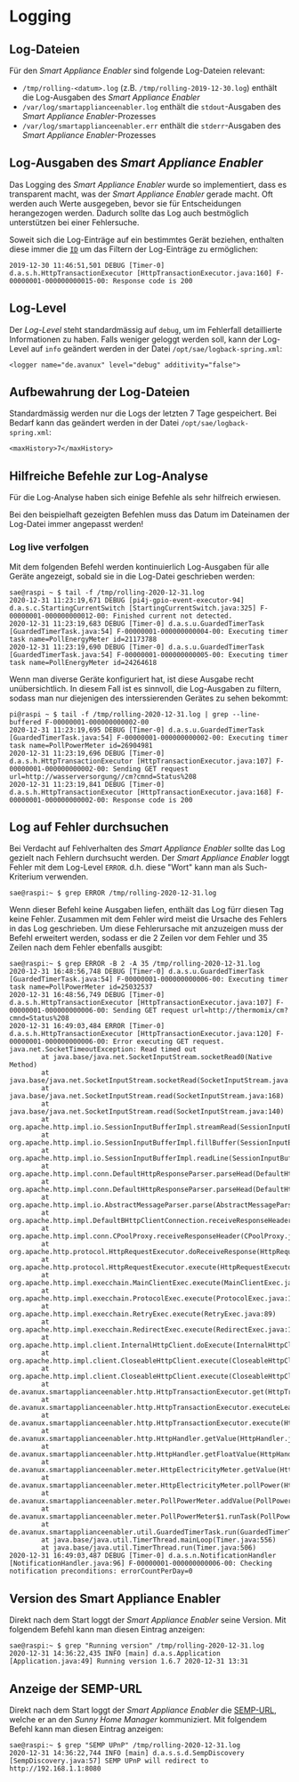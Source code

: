 # Logging

## Log-Dateien

Für den *Smart Appliance Enabler* sind folgende Log-Dateien relevant:
- `/tmp/rolling-<datum>.log` (z.B. `/tmp/rolling-2019-12-30.log`) enthält die Log-Ausgaben des *Smart Appliance Enabler*
- `/var/log/smartapplianceenabler.log` enthält die `stdout`-Ausgaben des *Smart Appliance Enabler*-Prozesses
- `/var/log/smartapplianceenabler.err` enthält die `stderr`-Ausgaben des *Smart Appliance Enabler*-Prozesses

## Log-Ausgaben des *Smart Appliance Enabler*

Das Logging des *Smart Appliance Enabler* wurde so implementiert, dass es transparent macht, was der *Smart Appliance Enabler* gerade macht. Oft werden auch Werte ausgegeben, bevor sie für Entscheidungen herangezogen werden. Dadurch sollte das Log auch  bestmöglich unterstützen bei einer Fehlersuche.

Soweit sich die Log-Einträge auf ein bestimmtes Gerät beziehen, enthalten diese immer die [`ID`](Appliance_DE.md#id) um das Filtern der Log-Einträge zu ermöglichen:
```
2019-12-30 11:46:51,501 DEBUG [Timer-0] d.a.s.h.HttpTransactionExecutor [HttpTransactionExecutor.java:160] F-00000001-000000000015-00: Response code is 200
```

## Log-Level

Der *Log-Level* steht standardmässig auf `debug`, um im Fehlerfall detaillierte Informationen zu haben. Falls weniger geloggt werden soll, kann der Log-Level auf `info` geändert werden in der Datei `/opt/sae/logback-spring.xml`:
```
<logger name="de.avanux" level="debug" additivity="false">
```

## Aufbewahrung der Log-Dateien

Standardmässig werden nur die Logs der letzten 7 Tage gespeichert. Bei Bedarf kann das geändert werden in der Datei `/opt/sae/logback-spring.xml`:
```
<maxHistory>7</maxHistory>
```

## Hilfreiche Befehle zur Log-Analyse

Für die Log-Analyse haben sich einige Befehle als sehr hilfreich erwiesen.

Bei den beispielhaft gezeigten Befehlen muss das Datum im Dateinamen der Log-Datei immer angepasst werden!

### Log live verfolgen
Mit dem folgenden Befehl werden kontinuierlich Log-Ausgaben für alle Geräte angezeigt, sobald sie in die Log-Datei geschrieben werden: 
```console
sae@raspi ~ $ tail -f /tmp/rolling-2020-12-31.log
2020-12-31 11:23:19,671 DEBUG [pi4j-gpio-event-executor-94] d.a.s.c.StartingCurrentSwitch [StartingCurrentSwitch.java:325] F-00000001-000000000012-00: Finished current not detected.
2020-12-31 11:23:19,683 DEBUG [Timer-0] d.a.s.u.GuardedTimerTask [GuardedTimerTask.java:54] F-00000001-000000000004-00: Executing timer task name=PollEnergyMeter id=21173788
2020-12-31 11:23:19,690 DEBUG [Timer-0] d.a.s.u.GuardedTimerTask [GuardedTimerTask.java:54] F-00000001-000000000005-00: Executing timer task name=PollEnergyMeter id=24264618
```

Wenn man diverse Geräte konfiguriert hat, ist diese Ausgabe recht unübersichtlich. In diesem Fall ist es sinnvoll, die Log-Ausgaben zu filtern, sodass man nur diejenigen des interssierenden Gerätes zu sehen bekommt:
```console
pi@raspi ~ $ tail -f /tmp/rolling-2020-12-31.log | grep --line-buffered F-00000001-000000000002-00
2020-12-31 11:23:19,695 DEBUG [Timer-0] d.a.s.u.GuardedTimerTask [GuardedTimerTask.java:54] F-00000001-000000000002-00: Executing timer task name=PollPowerMeter id=26904981
2020-12-31 11:23:19,696 DEBUG [Timer-0] d.a.s.h.HttpTransactionExecutor [HttpTransactionExecutor.java:107] F-00000001-000000000002-00: Sending GET request url=http://wasserversorgung//cm?cmnd=Status%208
2020-12-31 11:23:19,841 DEBUG [Timer-0] d.a.s.h.HttpTransactionExecutor [HttpTransactionExecutor.java:168] F-00000001-000000000002-00: Response code is 200
```

## Log auf Fehler durchsuchen

Bei Verdacht auf Fehlverhalten des *Smart Appliance Enabler* sollte das Log gezielt nach Fehlern durchsucht werden.
Der *Smart Appliance Enabler* loggt Fehler mit dem Log-Level `ERROR`. d.h. diese "Wort" kann man als Such-Kriterium verwenden.

```console
sae@raspi:~ $ grep ERROR /tmp/rolling-2020-12-31.log
```

Wenn dieser Befehl keine Ausgaben liefen, enthält das Log fürr diesen Tag keine Fehler. 
Zusammen mit dem Fehler wird meist die Ursache des Fehlers in das Log geschrieben. Um diese Fehlerursache mit anzuzeigen muss der Befehl erweitert werden, sodass er die 2 Zeilen vor dem Fehler und 35 Zeilen nach dem Fehler ebenfalls ausgibt:

```console
sae@raspi:~ $ grep ERROR -B 2 -A 35 /tmp/rolling-2020-12-31.log
2020-12-31 16:48:56,748 DEBUG [Timer-0] d.a.s.u.GuardedTimerTask [GuardedTimerTask.java:54] F-00000001-000000000006-00: Executing timer task name=PollPowerMeter id=25032537
2020-12-31 16:48:56,749 DEBUG [Timer-0] d.a.s.h.HttpTransactionExecutor [HttpTransactionExecutor.java:107] F-00000001-000000000006-00: Sending GET request url=http://thermomix/cm?cmnd=Status%208
2020-12-31 16:49:03,484 ERROR [Timer-0] d.a.s.h.HttpTransactionExecutor [HttpTransactionExecutor.java:120] F-00000001-000000000006-00: Error executing GET request.
java.net.SocketTimeoutException: Read timed out
        at java.base/java.net.SocketInputStream.socketRead0(Native Method)
        at java.base/java.net.SocketInputStream.socketRead(SocketInputStream.java:115)
        at java.base/java.net.SocketInputStream.read(SocketInputStream.java:168)
        at java.base/java.net.SocketInputStream.read(SocketInputStream.java:140)
        at org.apache.http.impl.io.SessionInputBufferImpl.streamRead(SessionInputBufferImpl.java:137)
        at org.apache.http.impl.io.SessionInputBufferImpl.fillBuffer(SessionInputBufferImpl.java:153)
        at org.apache.http.impl.io.SessionInputBufferImpl.readLine(SessionInputBufferImpl.java:280)
        at org.apache.http.impl.conn.DefaultHttpResponseParser.parseHead(DefaultHttpResponseParser.java:138)
        at org.apache.http.impl.conn.DefaultHttpResponseParser.parseHead(DefaultHttpResponseParser.java:56)
        at org.apache.http.impl.io.AbstractMessageParser.parse(AbstractMessageParser.java:259)
        at org.apache.http.impl.DefaultBHttpClientConnection.receiveResponseHeader(DefaultBHttpClientConnection.java:163)
        at org.apache.http.impl.conn.CPoolProxy.receiveResponseHeader(CPoolProxy.java:157)
        at org.apache.http.protocol.HttpRequestExecutor.doReceiveResponse(HttpRequestExecutor.java:273)
        at org.apache.http.protocol.HttpRequestExecutor.execute(HttpRequestExecutor.java:125)
        at org.apache.http.impl.execchain.MainClientExec.execute(MainClientExec.java:272)
        at org.apache.http.impl.execchain.ProtocolExec.execute(ProtocolExec.java:186)
        at org.apache.http.impl.execchain.RetryExec.execute(RetryExec.java:89)
        at org.apache.http.impl.execchain.RedirectExec.execute(RedirectExec.java:110)
        at org.apache.http.impl.client.InternalHttpClient.doExecute(InternalHttpClient.java:185)
        at org.apache.http.impl.client.CloseableHttpClient.execute(CloseableHttpClient.java:83)
        at org.apache.http.impl.client.CloseableHttpClient.execute(CloseableHttpClient.java:108)
        at de.avanux.smartapplianceenabler.http.HttpTransactionExecutor.get(HttpTransactionExecutor.java:116)
        at de.avanux.smartapplianceenabler.http.HttpTransactionExecutor.executeLeaveOpen(HttpTransactionExecutor.java:96)
        at de.avanux.smartapplianceenabler.http.HttpTransactionExecutor.execute(HttpTransactionExecutor.java:76)
        at de.avanux.smartapplianceenabler.http.HttpHandler.getValue(HttpHandler.java:85)
        at de.avanux.smartapplianceenabler.http.HttpHandler.getFloatValue(HttpHandler.java:45)
        at de.avanux.smartapplianceenabler.meter.HttpElectricityMeter.getValue(HttpElectricityMeter.java:281)
        at de.avanux.smartapplianceenabler.meter.HttpElectricityMeter.pollPower(HttpElectricityMeter.java:259)
        at de.avanux.smartapplianceenabler.meter.PollPowerMeter.addValue(PollPowerMeter.java:70)
        at de.avanux.smartapplianceenabler.meter.PollPowerMeter$1.runTask(PollPowerMeter.java:54)
        at de.avanux.smartapplianceenabler.util.GuardedTimerTask.run(GuardedTimerTask.java:57)
        at java.base/java.util.TimerThread.mainLoop(Timer.java:556)
        at java.base/java.util.TimerThread.run(Timer.java:506)
2020-12-31 16:49:03,487 DEBUG [Timer-0] d.a.s.n.NotificationHandler [NotificationHandler.java:96] F-00000001-000000000006-00: Checking notification preconditions: errorCountPerDay=0
```

## Version des Smart Appliance Enabler

Direkt nach dem Start loggt der *Smart Appliance Enabler* seine Version. Mit folgendem Befehl kann man diesen Eintrag anzeigen:
```console
sae@raspi:~ $ grep "Running version" /tmp/rolling-2020-12-31.log 
2020-12-31 14:36:22,435 INFO [main] d.a.s.Application [Application.java:49] Running version 1.6.7 2020-12-31 13:31
```

## Anzeige der SEMP-URL

Direkt nach dem Start loggt der *Smart Appliance Enabler* die [SEMP-URL](SEMP_DE.md), welche er an den *Sunny Home Manager* kommuniziert. Mit folgendem Befehl kann man diesen Eintrag anzeigen:
```console
sae@raspi:~ $ grep "SEMP UPnP" /tmp/rolling-2020-12-31.log
2020-12-31 14:36:22,744 INFO [main] d.a.s.s.d.SempDiscovery [SempDiscovery.java:57] SEMP UPnP will redirect to http://192.168.1.1:8080
```

